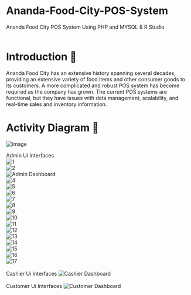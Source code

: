 # Ananda-Food-City-POS-System
Ananda Food City POS System Using PHP and MYSQL &amp; R Studio
<br><br>
# Introduction 🌱
Ananda Food City has an extensive history spanning several decades, providing an extensive
variety of food items and other consumer goods to its customers. A more complicated and robust
POS system has become required as the company has grown. The current POS systems are
functional, but they have issues with data management, scalability, and real-time sales and
inventory information. 

# Activity Diagram 🔭
![image](https://github.com/trsrathnayaka/ADBMS-Group-Assignment/assets/97075043/c590725f-31a5-41c1-8020-5dfedfdfedef)

Admin Ui Interfaces
<br>
![1](https://github.com/SE-LAPS/Ananda-Food-City-POS-System/assets/87580847/ca5156db-fee1-4f4b-85a1-d5060a7574b3)
<br>
![2](https://github.com/SE-LAPS/Ananda-Food-City-POS-System/assets/87580847/32809f78-4dc5-4148-a112-c0691a4412e7)
<br>
![Admin Dashboard](https://github.com/SE-LAPS/Ananda-Food-City-POS-System/assets/87580847/47ca4f32-3a52-410b-8705-c463cf4cda98)
<br>
![4](https://github.com/SE-LAPS/Ananda-Food-City-POS-System/assets/87580847/c7b6b232-a4eb-4357-b5fb-668c9dce0175)
<br>
![5](https://github.com/SE-LAPS/Ananda-Food-City-POS-System/assets/87580847/d6a74e7f-67b8-4511-9017-39ee52c38649)
<br>
![6](https://github.com/SE-LAPS/Ananda-Food-City-POS-System/assets/87580847/7ea80e98-f8ec-4ac5-8edb-28a8093045d1)
<br>
![7](https://github.com/SE-LAPS/Ananda-Food-City-POS-System/assets/87580847/bd3a0e1d-00dc-4d74-b7ce-573d4ea00956)
<br>
![8](https://github.com/SE-LAPS/Ananda-Food-City-POS-System/assets/87580847/b7f56fda-e86c-457a-9767-5c5cdf4427bf)
<br>
![9](https://github.com/SE-LAPS/Ananda-Food-City-POS-System/assets/87580847/d26d5fdb-c38e-48b9-84e2-ea1273962813)
<br>
![10](https://github.com/SE-LAPS/Ananda-Food-City-POS-System/assets/87580847/9c389b2b-6dad-4ef7-9e05-94ffb0576866)
<br>
![11](https://github.com/SE-LAPS/Ananda-Food-City-POS-System/assets/87580847/a3b424c7-cf6d-4073-a666-c47e59a569a6)
<br>
![12](https://github.com/SE-LAPS/Ananda-Food-City-POS-System/assets/87580847/f40b6f5d-962f-4358-8473-bb1b89f0615a)
<br>
![13](https://github.com/SE-LAPS/Ananda-Food-City-POS-System/assets/87580847/a6a50a72-cab8-476b-a434-66f6145a3731)
<br>
![14](https://github.com/SE-LAPS/Ananda-Food-City-POS-System/assets/87580847/0e07b606-c27b-4bba-98f3-f95ad3bcf01a)
<br>
![15](https://github.com/SE-LAPS/Ananda-Food-City-POS-System/assets/87580847/8dc454fd-a3f9-47f6-a040-1075e1a5fea7)
<br>
![16](https://github.com/SE-LAPS/Ananda-Food-City-POS-System/assets/87580847/b17616c4-99e3-48c6-8cb8-b2e588e0ff2e)
<br>
![17](https://github.com/SE-LAPS/Ananda-Food-City-POS-System/assets/87580847/caa58cc9-68e6-43ba-96dc-c5da7fdb3d44)
<br><br>
Cashier Ui Interfaces
![Cashier Dashboard](https://github.com/SE-LAPS/Ananda-Food-City-POS-System/assets/87580847/c1e344bf-ee90-4723-85f3-c8e526727406)
<br><br>
Customer Ui Interfaces
![Customer Dashboard](https://github.com/SE-LAPS/Ananda-Food-City-POS-System/assets/87580847/d5d40885-6caa-4e01-84ce-99379a064026)
